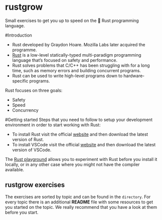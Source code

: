 # rustgrow
Small exercises to get you up to speed on the 🦀 Rust programming language.

#Introduction
- Rust developed by Graydon Hoare. Mozilla Labs later acquired the programme.
- [Rust](https://www.rust-lang.org) is a low-level statically-typed multi-paradigm programming language that’s focused on safety and performance.
- Rust solves problems that C/C++ has been struggling with for a long time, such as memory errors and building concurrent programs.
- Rust can be used to write high-level programs down to hardware-specific programs.

Rust focuses on three goals:
- Safety
- Speed
- Concurrency

#Getting started
Steps that you need to follow to setup your development environment in order to start working with Rust:

- To install Rust visit the official [website](https://www.rust-lang.org/tools/install) and then download the latest version of Rust.
- To install VSCode visit the official [website](https://code.visualstudio.com/download) and then download the latest version of VSCode.

The [Rust playground](https://play.rust-lang.org) allows you to experiment with Rust before you install it locally, or in any other case where you might not have the compiler available.

## rustgrow exercises
The exercises are sorted by topic and can be found in the `directory`. For every topic there is an additional **README** file with some resources to get you started on the topic. We really recommend that you have a look at them before you start.